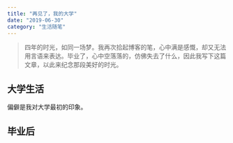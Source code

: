 ```yaml
---
title: "再见了，我的大学"
date: "2019-06-30"
category: "生活随笔"
---
```


> 四年的时光，如同一场梦。我再次拾起博客的笔，心中满是感慨，却又无法用言语来表达。毕业了，心中空落落的，仿佛失去了什么，因此我写下这篇文章，以此来纪念那段美好的时光。

## 大学生活

偏僻是我对大学最初的印象。

## 毕业后
